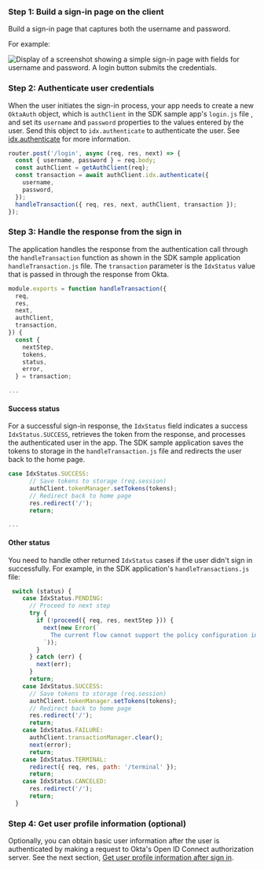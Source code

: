 ### Step 1: Build a sign-in page on the client

Build a sign-in page that captures both the username and password.

For example:

<div class="common-image-format">

![Display of a screenshot showing a simple sign-in page with fields for username and password. A login button submits the credentials.](/img/oie-embedded-sdk/oie-embedded-sdk-use-case-simple-sign-on-screenshot-sign-in-nodejs.png)

 </div>

### Step 2: Authenticate user credentials

When the user initiates the sign-in process, your app needs to create a new `OktaAuth` object, which is `authClient` in the SDK sample app's `login.js` file , and set its `username` and `password` properties to the values entered by the user. Send this object to `idx.authenticate` to authenticate the user. See [idx.authenticate](https://github.com/okta/okta-auth-js/blob/master/docs/idx.md#idxauthenticate) for more information.

```JavaScript
router.post('/login', async (req, res, next) => {
  const { username, password } = req.body;
  const authClient = getAuthClient(req);
  const transaction = await authClient.idx.authenticate({
    username,
    password,
  });
  handleTransaction({ req, res, next, authClient, transaction });
});
```

### Step 3: Handle the response from the sign in

The application handles the response from the authentication call through the `handleTransaction` function as shown in the SDK sample application `handleTransaction.js` file. The `transaction` parameter is the `IdxStatus` value that is passed in through the response from Okta.

```JavaScript
module.exports = function handleTransaction({
  req,
  res,
  next,
  authClient,
  transaction,
}) {
  const {
    nextStep,
    tokens,
    status,
    error,
  } = transaction;

...
```

#### Success status

For a successful sign-in response, the `IdxStatus` field indicates a success `IdxStatus.SUCCESS`, retrieves the token from the response, and processes the authenticated user in the app. The SDK sample application
saves the tokens to storage in the `handleTransaction.js` file and redirects the user back to the home page.

```JavaScript
case IdxStatus.SUCCESS:
      // Save tokens to storage (req.session)
      authClient.tokenManager.setTokens(tokens);
      // Redirect back to home page
      res.redirect('/');
      return;

...

```

#### Other status

You need to handle other returned `IdxStatus` cases if the user didn't sign in successfully. For example, in the SDK application's `handleTransactions.js` file:

```JavaScript
 switch (status) {
    case IdxStatus.PENDING:
      // Proceed to next step
      try {
        if (!proceed({ req, res, nextStep })) {
          next(new Error(`
            The current flow cannot support the policy configuration in your org.
          `));
        }
      } catch (err) {
        next(err);
      }
      return;
    case IdxStatus.SUCCESS:
      // Save tokens to storage (req.session)
      authClient.tokenManager.setTokens(tokens);
      // Redirect back to home page
      res.redirect('/');
      return;
    case IdxStatus.FAILURE:
      authClient.transactionManager.clear();
      next(error);
      return;
    case IdxStatus.TERMINAL:
      redirect({ req, res, path: '/terminal' });
      return;
    case IdxStatus.CANCELED:
      res.redirect('/');
      return;
  }

```

### Step 4: Get user profile information (optional)

Optionally, you can obtain basic user information after the user is authenticated by making a request to Okta's Open ID Connect authorization server. See the next section, [Get user profile information after sign in](#get-user-profile-information-after-sign-in).
